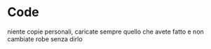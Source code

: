 # Code
niente copie personali, caricate sempre quello che avete fatto e non cambiate robe senza dirlo
